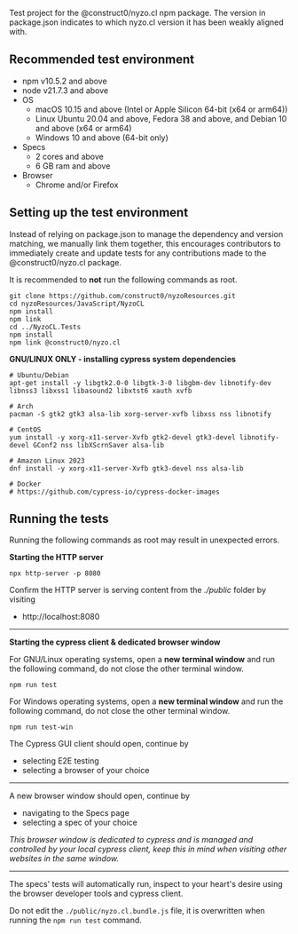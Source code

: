 Test project for the @construct0/nyzo.cl npm package. The version in package.json indicates to which nyzo.cl version it has been weakly aligned with.




## Recommended test environment
- npm v10.5.2 and above
- node v21.7.3 and above
- OS
  - macOS 10.15 and above (Intel or Apple Silicon 64-bit (x64 or arm64))
  - Linux Ubuntu 20.04 and above, Fedora 38 and above, and Debian 10 and above (x64 or arm64)
  - Windows 10 and above (64-bit only)
- Specs
  - 2 cores and above
  - 6 GB ram and above
- Browser
  - Chrome and/or Firefox



## Setting up the test environment 
Instead of relying on package.json to manage the dependency and version matching, we manually link them together, this encourages contributors to immediately create and update tests for any contributions made to the @construct0/nyzo.cl package.

It is recommended to **not** run the following commands as root.
```
git clone https://github.com/construct0/nyzoResources.git
cd nyzoResources/JavaScript/NyzoCL
npm install
npm link
cd ../NyzoCL.Tests
npm install
npm link @construct0/nyzo.cl
```




**GNU/LINUX ONLY - installing cypress system dependencies**
```
# Ubuntu/Debian
apt-get install -y libgtk2.0-0 libgtk-3-0 libgbm-dev libnotify-dev libnss3 libxss1 libasound2 libxtst6 xauth xvfb

# Arch
pacman -S gtk2 gtk3 alsa-lib xorg-server-xvfb libxss nss libnotify

# CentOS
yum install -y xorg-x11-server-Xvfb gtk2-devel gtk3-devel libnotify-devel GConf2 nss libXScrnSaver alsa-lib

# Amazon Linux 2023
dnf install -y xorg-x11-server-Xvfb gtk3-devel nss alsa-lib

# Docker
# https://github.com/cypress-io/cypress-docker-images
```




## Running the tests
Running the following commands as root may result in unexpected errors. 

**Starting the HTTP server**
```
npx http-server -p 8080
```
Confirm the HTTP server is serving content from the *./public* folder by visiting
- http://localhost:8080

---
**Starting the cypress client & dedicated browser window**

For GNU/Linux operating systems, open a **new terminal window** and run the following command, do not close the other terminal window.
```
npm run test
```
For Windows operating systems, open a **new terminal window** and run the following command, do not close the other terminal window.
```
npm run test-win
```

The Cypress GUI client should open, continue by 
- selecting E2E testing
- selecting a browser of your choice
---
A new browser window should open, continue by
- navigating to the Specs page
- selecting a spec of your choice

*This browser window is dedicated to cypress and is managed and controlled by your local cypress client, keep this in mind when visiting other websites in the same window.*

---
The specs' tests will automatically run, inspect to your heart's desire using the browser developer tools and cypress client.




Do not edit the `./public/nyzo.cl.bundle.js` file, it is overwritten when running the `npm run test` command.





